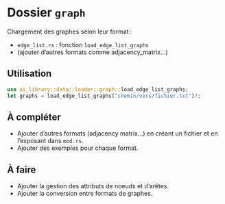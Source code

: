 # Dossier `graph`

Chargement des graphes selon leur format :
- `edge_list.rs` : fonction `load_edge_list_graphs`
- (ajouter d’autres formats comme adjacency_matrix…)

## Utilisation

```rust
use ai_library::data::loader::graph::load_edge_list_graphs;
let graphs = load_edge_list_graphs("chemin/vers/fichier.txt")?;
```

## À compléter

- Ajouter d’autres formats (adjacency matrix…) en créant un fichier et en l’exposant dans `mod.rs`.
- Ajouter des exemples pour chaque format.

## À faire

- Ajouter la gestion des attributs de noeuds et d’arêtes.
- Ajouter la conversion entre formats de graphes.
